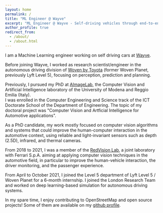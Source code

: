 ```yaml
---
layout: home
permalink: /
title: "ML Engineer @ Wayve"
excerpt: "ML Engineer @ Wayve - Self-driving vehicles through end-to-end deep learning"
author_profile: true
redirect_from: 
  - /about/
  - /about.html
---
```


I am a Machine Learning engineer working on self driving cars at [Wayve](https://wayve.ai/).  

Before joining Wayve, I worked as research scientist/engineer in the autonomous driving division 
of [Woven by Toyota](https://woven.toyota/en/) (former Woven Planet, previously Lyft Level 5), 
focusing on perception, prediction and planning.  

Previously, 
I pursued my PhD at [AImageLab](https://aimagelab.ing.unimore.it/), 
the Computer Vision and Artificial Intelligence laboratory of the University of 
Modena and Reggio Emilia (Italy).  
I was enrolled in the Computer Engineering and Science track of the ICT Doctorate 
School of the Department of Engineering. The topic of my doctoral project was 
"Computer Vision and Artficial Intelligence for Automotive applications".  

As a PhD candidate, my work mostly focused on computer vision algorithms and systems that could 
improve the human-computer interaction in the automotive context, using reliable 
and light-invariant sensors such as depth (2.5D), infrared, and thermal cameras.

From 2018 to 2021, I was a member of the 
[RedVision Lab](https://aimagelab.ing.unimore.it/go/redvisionlab), a joint laboratory 
with Ferrari S.p.A. aiming at applying computer vision techniques in the 
automotive field, in particular to improve the human-vehicle interaction, the driver 
monitoring, and the passenger experience.

From April to October 2021, I joined the Level 5 department of Lyft Level 5 / Woven Planet 
for a 6-month internship. I joined the London Research Team 
and worked on deep learning-based simulation for autonomous driving systems.

In my spare time, I enjoy contributing to OpenStreetMap and open source projects! 
Some of them are available on my [github profile](https://github.com/stefanopini).
